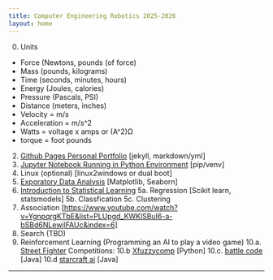 ```yaml
---
title: Computer Engineering Robotics 2025-2026
layout: home
---
```


0. Units
  - Force (Newtons, pounds (of force)
  - Mass (pounds, kilograms)
  - Time (seconds, minutes, hours)
  - Energy (Joules, calories)
  - Pressure (Pascals, PSI)
  - Distance (meters, inches)
  - Velocity = m/s
  - Acceleration = m/s^2
  - Watts = voltage x amps or (A^2)Ω
  - torque = foot pounds
2. [Github Pages Personal Portfolio](https://github.com/topics/jekyll-theme) [jekyll, markdown/yml]
3. [Jupyter Notebook Running in Python Environment](https://packaging.python.org/en/latest/guides/installing-using-pip-and-virtual-environments/) [pip/venv]
4. Linux (optional) [linux2windows or dual boot]
5. [Exporatory Data Analysis](https://datascienceguide.github.io/exploratory-data-analysis) [Matplotlib, Seaborn] 
6. [Introduction to Statistical Learning](https://www.statlearning.com/resources-python)
5a. Regression [Scikit learn, statsmodels]
5b. Classfication
5c. Clustering
7. Association [https://www.youtube.com/watch?v=YgnpqrgKTbE&list=PLUpgd_KWKlSBuI6-a-bSBd6NLewjlFAUc&index=6]
8. Search (TBD)
9. Reinforcement Learning (Programming an AI to play  a video game)
10.a. [Street Fighter](https://www.youtube.com/watch?v=rzbFhu6So5U)
Competitions:
10.b [Xfuzzycomp](https://xfuzzycomp.github.io/XFC/) [Python]
10.c. [battle code](https://battlecode.org/)  [Java]
10.d [starcraft ai](https://www.cs.mun.ca/~dchurchill/starcraftaicomp/)  [Java]

----

[^1]: [It can take up to 10 minutes for changes to your site to publish after you push the changes to GitHub](https://docs.github.com/en/pages/setting-up-a-github-pages-site-with-jekyll/creating-a-github-pages-site-with-jekyll#creating-your-site).

[Just the Docs]: https://just-the-docs.github.io/just-the-docs/
[GitHub Pages]: https://docs.github.com/en/pages
[README]: https://github.com/just-the-docs/just-the-docs-template/blob/main/README.md
[Jekyll]: https://jekyllrb.com
[GitHub Pages / Actions workflow]: https://github.blog/changelog/2022-07-27-github-pages-custom-github-actions-workflows-beta/
[use this template]: https://github.com/just-the-docs/just-the-docs-template/generate
